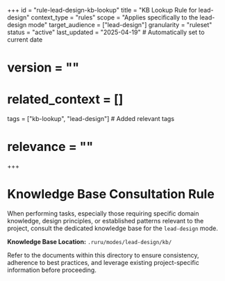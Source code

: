 +++
id = "rule-lead-design-kb-lookup"
title = "KB Lookup Rule for lead-design"
context_type = "rules"
scope = "Applies specifically to the lead-design mode"
target_audience = ["lead-design"]
granularity = "ruleset"
status = "active"
last_updated = "2025-04-19" # Automatically set to current date
# version = ""
# related_context = []
tags = ["kb-lookup", "lead-design"] # Added relevant tags
# relevance = ""
+++

# Knowledge Base Consultation Rule

When performing tasks, especially those requiring specific domain knowledge, design principles, or established patterns relevant to the project, consult the dedicated knowledge base for the `lead-design` mode.

**Knowledge Base Location:** `.ruru/modes/lead-design/kb/`

Refer to the documents within this directory to ensure consistency, adherence to best practices, and leverage existing project-specific information before proceeding.